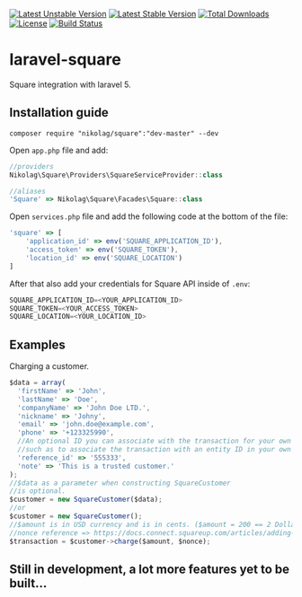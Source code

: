 [![Latest Unstable Version](https://poser.pugx.org/nikolag/square/v/unstable)](https://packagist.org/packages/nikolag/square)
[![Latest Stable Version](https://poser.pugx.org/nikolag/square/v/stable)](https://packagist.org/packages/nikolag/square)
[![Total Downloads](https://poser.pugx.org/nikolag/square/downloads)](https://packagist.org/packages/nikolag/square)
[![License](https://poser.pugx.org/nikolag/square/license)](https://packagist.org/packages/nikolag/square)
[![Build Status](https://travis-ci.org/NikolaGavric94/laravel-square.svg?branch=develop)](https://travis-ci.org/NikolaGavric94/laravel-square)
# laravel-square
Square integration with laravel 5.

## Installation guide
`composer require "nikolag/square":"dev-master" --dev`

Open `app.php` file and add:
```javascript
//providers
Nikolag\Square\Providers\SquareServiceProvider::class

//aliases
'Square' => Nikolag\Square\Facades\Square::class
```

Open `services.php` file and add the following code at the bottom of the file:
```javascript
'square' => [
    'application_id' => env('SQUARE_APPLICATION_ID'),
    'access_token' => env('SQUARE_TOKEN'),
    'location_id' => env('SQUARE_LOCATION')
]
```

After that also add your credentials for Square API inside of `.env`:
```javascript
SQUARE_APPLICATION_ID=<YOUR_APPLICATION_ID>
SQUARE_TOKEN=<YOUR_ACCESS_TOKEN>
SQUARE_LOCATION=<YOUR_LOCATION_ID>
```

## Examples

Charging a customer.

```javascript
$data = array(
  'firstName' => 'John',
  'lastName' => 'Doe',
  'companyName' => 'John Doe LTD.',
  'nickname' => 'Johny',
  'email' => 'john.doe@example.com',
  'phone' => '+123325990',
  //An optional ID you can associate with the transaction for your own purposes
  //such as to associate the transaction with an entity ID in your own database.
  'reference_id' => '555333',
  'note' => 'This is a trusted customer.'
);
//$data as a parameter when constructing SquareCustomer
//is optional.
$customer = new SquareCustomer($data);
//or
$customer = new SquareCustomer();
//$amount is in USD currency and is in cents. ($amount = 200 == 2 Dollars)
//nonce reference => https://docs.connect.squareup.com/articles/adding-payment-form
$transaction = $customer->charge($amount, $nonce);
```

## Still in development, a lot more features yet to be built...
